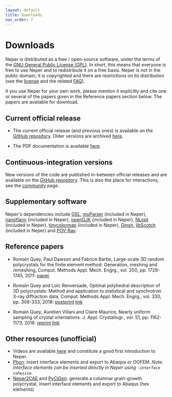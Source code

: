 ```yaml
---
layout: default
title: Downloads
nav_order: 7
---
```


# Downloads

Neper is distributed as a free / open-source software, under the terms of the [GNU General Public License (GPL)](http://www.gnu.org/licenses/gpl.html). In short, this means that everyone is free to use Neper and to redistribute it on a free basis. Neper is not in the public domain; it is copyrighted and there are restrictions on its distribution (see the [license](http://www.gnu.org/licenses/gpl.html) and the related [FAQ](http://www.gnu.org/copyleft/gpl-faq.html)).

It you use Neper for your own work, please mention it explicitly and cite one or several of the papers given in the Reference papers section below.  The papers are available for download.

## Current official release

- The current official release (and previous ones) is available on the [GitHub repository](https://github.com/rquey/neper/releases).   Older versions are archived [here](old-versions.md).

- The PDF documentation is available [here](docs/neper.pdf).

## Continuous-integration versions

New versions of the code are published in-between official releases and are available on the [GitHub repository](https://github.com/rquey/neper).  This is also the place for interactions, see the [community](community.md) page.

## Supplementary software

Neper's dependencies include
  [GSL](http://www.gnu.org/software/gsl/),
  [muParser](http://beltoforion.de/article.php?a=muparser) (included in Neper),
  [nanoflann](https://github.com/jlblancoc/nanoflann) (included in Neper),
  [openGJK](https://github.com/MattiaMontanari/openGJK) (included in Neper),
  [NLopt](https://nlopt.readthedocs.io) (included in Neper),
  [tinycolormap](https://github.com/yuki-koyama/tinycolormap) (included in Neper),
  [Gmsh](http://gmsh.info/),
  [libScotch](http://www.labri.fr/perso/pelegrin/scotch) (included in Neper) and
  [POV-Ray](http://www.povray.org).

## Reference papers

- Romain Quey, Paul Dawson and Fabrice Barbe, Large-scale 3D random polycrystals for the finite element method: Generation, meshing and remeshing, Comput. Methods Appl. Mech. Engrg., vol. 200, pp. 1729-1745, 2011: [paper](neper-reference-paper.pdf)

- Romain Quey and Loïc Renversade, Optimal polyhedral description of 3D polycrystals: Method and application to statistical and synchrotron X-ray diffraction data, Comput. Methods Appl. Mech. Engrg., vol. 330, pp. 308-333, 2018: [postprint](https://hal.archives-ouvertes.fr/hal-01626440) [link](https://www.sciencedirect.com/science/article/pii/S0045782517307028)

- Romain Quey, Aurelien Villani and Claire Maurice, Nearly uniform sampling of crystal orientations. J. Appl. Crystallogr., vol. 51, pp. 1162-1173, 2018. [reprint](quey-villani-maurice-JAC-2018.pdf) [link](http://scripts.iucr.org/cgi-bin/paper?buy=yes&cnor=ks5599&showscheme=yes)

## Other resources (unofficial)

- Videos are available [here](https://www.youtube.com/watch?v=ImOU7ZysEH4&list=PLct8iNZXls-BMU7aleWoSoxgD8OFFe48W) and constitute a good first introduction to Neper.
- [Phon](https://phon.readthedocs.io): insert interface elements and export to Abaqus or OOFEM. *Note: interface elements can be inserted directly in Neper using `-interface cohesive`.*
- [Neper2CAE](https://github.com/ngrilli/Neper2CAE) and [PyCiGen](https://github.com/ngrilli/PyCiGen): generate a columnar grain-growth polycrystal, insert interface elements and export to Abaqus (hex elements)
